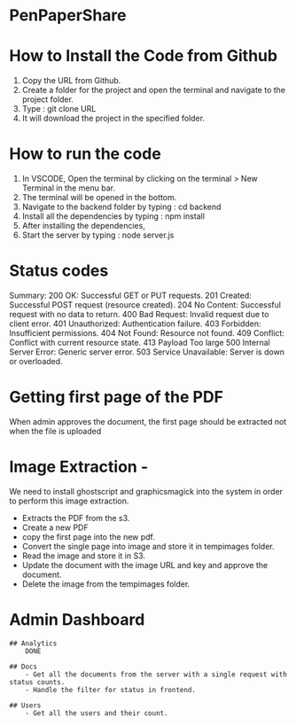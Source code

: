 # PenPaperShare

# How to Install the Code from Github

1. Copy the URL from Github.
2. Create a folder for the project and open the terminal and navigate to the project folder.
3. Type : git clone URL
4. It will download the project in the specified folder.

# How to run the code

1.  In VSCODE, Open the terminal by clicking on the terminal > New Terminal in the menu bar.
2.  The terminal will be opened in the bottom.
3.  Navigate to the backend folder by typing : cd backend
4.  Install all the dependencies by typing : npm install
5.  After installing the dependencies,
6.  Start the server by typing : node server.js

# Status codes

Summary:
200 OK: Successful GET or PUT requests.
201 Created: Successful POST request (resource created).
204 No Content: Successful request with no data to return.
400 Bad Request: Invalid request due to client error.
401 Unauthorized: Authentication failure.
403 Forbidden: Insufficient permissions.
404 Not Found: Resource not found.
409 Conflict: Conflict with current resource state.
413 Payload Too large
500 Internal Server Error: Generic server error.
503 Service Unavailable: Server is down or overloaded.

# Getting first page of the PDF

When admin approves the document, the first page should be extracted not when the file is uploaded

# Image Extraction -

We need to install ghostscript and graphicsmagick into the system in order to perform this image extraction.

- Extracts the PDF from the s3.
- Create a new PDF
- copy the first page into the new pdf.
- Convert the single page into image and store it in tempimages folder.
- Read the image and store it in S3.
- Update the document with the image URL and key and approve the document.
- Delete the image from the tempimages folder.

# Admin Dashboard

    ## Analytics
        DONE

    ## Docs
        - Get all the documents from the server with a single request with status counts.
        - Handle the filter for status in frontend.

    ## Users
        - Get all the users and their count.

